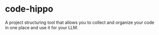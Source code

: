 # code-hippo
A project structuring tool that allows you to collect and organize your code in one place and use it for your LLM.
